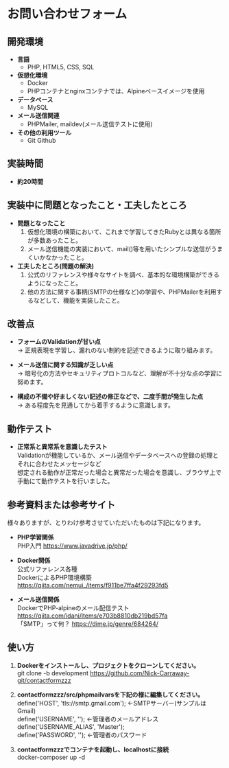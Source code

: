 # お問い合わせフォーム

## 開発環境
- **言語**
  - PHP, HTML5, CSS, SQL
- **仮想化環境**
  - Docker
  - PHPコンテナとnginxコンテナでは、Alpineベースイメージを使用
- **データベース**
  - MySQL
- **メール送信関連**
  - PHPMailer, maildev(メール送信テストに使用)
- **その他の利用ツール**
  - Git Github

## 実装時間  
- **約20時間**

## 実装中に問題となったこと・工夫したところ
- **問題となったこと**
  1. 仮想化環境の構築において、これまで学習してきたRubyとは異なる箇所が多数あったこと。
  2. メール送信機能の実装において、mail()等を用いたシンプルな送信がうまくいかなかったこと。
- **工夫したところ(問題の解決)**
  1. 公式のリファレンスや様々なサイトを調べ、基本的な環境構築ができるようになったこと。
  2. 他の方法に関する事柄(SMTPの仕様など)の学習や、PHPMailerを利用するなどして、機能を実装したこと。

## 改善点
- **フォームのValidationが甘い点**  
  -> 正規表現を学習し、漏れのない制約を記述できるように取り組みます。

- **メール送信に関する知識が乏しい点**  
  -> 暗号化の方法やセキュリティプロトコルなど、理解が不十分な点の学習に努めます。

- **構成の不備や好ましくない記述の修正などで、二度手間が発生した点**  
  -> ある程度先を見通してから着手するように意識します。

## 動作テスト
- **正常系と異常系を意識したテスト**  
  Validationが機能しているか、メール送信やデータベースへの登録の処理とそれに合わせたメッセージなど   
  想定される動作が正常だった場合と異常だった場合を意識し、ブラウザ上で手動にて動作テストを行いました。

## 参考資料または参考サイト  

様々ありますが、とりわけ参考させていただいたものは下記になります。

- **PHP学習関係**  
  PHP入門
  https://www.javadrive.jp/php/  

- **Docker関係**  
  公式リファレンス各種  
  DockerによるPHP環境構築
  https://qiita.com/nemui_/items/f911be7ffa4f29293fd5

- **メール送信関係**  
  DockerでPHP-alpineのメール配信テスト
  https://qiita.com/idani/items/e703b8810db219bd57fa  
  「SMTP」って何？
  https://dime.jp/genre/684264/

## 使い方
1. **Dockerをインストールし、プロジェクトをクローンしてください。**  
   git clone -b development https://github.com/Nick-Carraway-git/contactformzzz

2. **contactformzzz/src/phpmailvarsを下記の様に編集してください。**  
   define('HOST', 'tls://smtp.gmail.com'); <-SMTPサーバー(サンプルはGmail)  
   define('USERNAME', ''); <-管理者のメールアドレス  
   define('USERNAME_ALIAS', 'Master');  
   define('PASSWORD', ''); <-管理者のパスワード  

3. **contactformzzzでコンテナを起動し、localhostに接続**  
   docker-composer up -d
